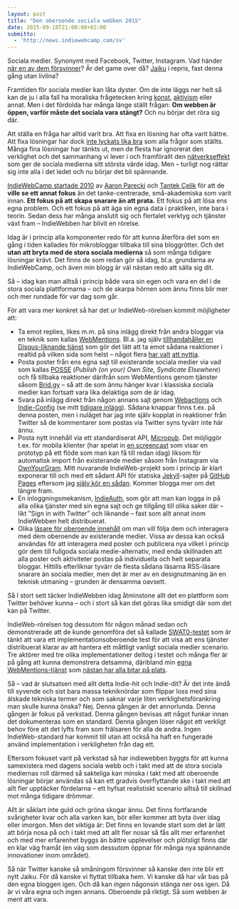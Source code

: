 ```yaml
---
layout: post
title: "Den oberoende sociala webben 2015"
date: 2015-09-18T21:00:00+02:00
submitto:
  - 'http://news.indiewebcamp.com/sv'
---
```


Sociala medier. Synonymt med Facebook, Twitter, Instagram. Vad händer [när en av dem försvinner](http://digital.di.se/artikel/vad-hander-nar-twitter-forsvinner)? Är det game over då? [Jaiku](http://jardenberg.se/mindpark-16-natten-da-mikrobloggen-blev-av-med-oskulden/) i repris, fast denna gång utan livlina?

Framtiden för sociala medier kan låta dyster. Om de inte läggs ner helt så kan de ju i alla fall ha moraliska frågetecken kring [konst](http://www.svt.se/kultur/konst/facebook-censurerar-zorns-fotografier), [aktivism](https://en.wikipedia.org/wiki/Free_the_Nipple_%28campaign%29) eller annat. Men i det fördolda har många länge ställt frågan: **Om webben är öppen, varför måste det sociala vara stängt?** Och nu börjar det röra sig där.

Att ställa en fråga har alltid varit bra. Att fixa en lösning har ofta varit bättre. Att fixa lösningar har dock [inte lyckats lika bra](http://voxpelli.com/2012/10/tent-ostatus-historielektionen/) som alla frågor som ställts. Många fina lösningar har tänkts ut, men de flesta har ignorerat den verklighet och det sammanhang vi lever i och framförallt den [nätverkseffekt](https://en.wikipedia.org/wiki/Network_effect) som ger de sociala medierna sitt största värde idag. Men – turligt nog rättar sig inte alla i det ledet och nu börjar det bli spännande.

[IndieWebCamp startade 2010](https://indiewebcamp.com/founders) av [Aaron Parecki](http://aaronparecki.com) och [Tantek Çelik](https://indiewebcamp.com/User:Tantek.com) för att de **ville se ett annat fokus** än det tanke-centrerade, små-akademiska som varit innan. **Ett fokus på att skapa snarare än att prata.** Ett fokus på att lösa ens egna problem. Och ett fokus på att äga sin egna data i praktiken, inte bara i teorin. Sedan dess har många anslutit sig och flertalet verktyg och tjänster växt fram – IndieWebben har blivit en rörelse.

Idag är i princip alla komponenter redo för att kunna återföra det som en gång i tiden kallades för mikrobloggar tillbaka till sina bloggrötter. Och det **utan att bryta med de stora sociala medierna** så som många tidigare lösningar krävt. Det finns de som redan gör så idag, bl.a. grundarna av IndieWebCamp, och även min blogg är väl nästan redo att sälla sig dit.

Så – idag kan man alltså i princip både vara sin egen och vara en del i de stora sociala plattformarna – och de skarpa hörnen som ännu finns blir mer och mer rundade för var dag som går.

För att vara mer konkret så har det ur IndieWeb-rörelsen kommit möjligheter att:

* Ta emot replies, likes m.m. på sina inlägg direkt från andra bloggar via en teknik som kallas [WebMentions](http://indiewebcamp.com/Webmention). Bl.a. jag själv [tillhandahåller en Disqus-liknande tjänst](http://voxpelli.com/2013/12/webmentions-for-static-pages/) som gör det lätt att ta emot sådana reaktioner i realtid på vilken sida som helst – något flera [har valt](http://www.kevinmarks.com/) [att nyttja](http://www.kryogenix.org/days/2014/11/29/enabling-webmentions/).
* Posta poster från ens egna sajt till existerande sociala medier via vad som kallas [POSSE](https://indiewebcamp.com/POSSE) (_Publish (on your) Own Site, Syndicate Elsewhere_) och få tillbaka reaktioner därifrån som WebMentions genom tjänster såsom [Brid.gy](https://www.brid.gy) – så att de som ännu hänger kvar i klassiska sociala medier kan fortsatt vara lika delaktiga som de är idag.
* Svara på inlägg direkt från någon annans sajt genom [Webactions](https://indiewebcamp.com/webactions) och [Indie-Config](https://indiewebcamp.com/indie-config) (se mitt [tidigare inlägg](http://voxpelli.com/2014/10/indie-config-overview/)). Sådana knappar finns t.ex. på denna posten, men i nuläget har jag inte själv kopplat in reaktioner från Twitter så de kommentarer som postas via Twitter syns tyvärr inte här ännu.
* Posta nytt innehåll via ett standardiserat API, [Micropub](https://indiewebcamp.com/Micropub). Det möjliggör t.ex. för mobila klienter (har spelat in [en screencast](https://www.youtube.com/watch?v=CBPmSpD2jN4) som visar en prototyp på ett flöde som man kan få till redan idag) liksom för automatisk import från existerande medier såsom från Instagram via [OwnYourGram](http://ownyourgram.com). Mitt nuvarande IndieWeb-projekt som i princip är klart exponerar till och med ett sådant API för statiska [Jekyll](http://jekyllrb.com/)-sajter på [GitHub Pages](https://pages.github.com/) eftersom jag [själv kör en sådan](http://voxpelli.com/2011/08/moving-to-jekyll-and-english/). Kommer blogga mer om det längre fram.
* En inloggningsmekanism, [IndieAuth](https://indiewebcamp.com/IndieAuth), som gör att man kan logga in på alla olika tjänster med sin egna sajt och ge tillgång till olika saker där – likt ”Sign in with Twitter” och liknande – fast som allt annat inom IndieWebben helt distribuerat.
* Olika [läsare för oberoende innehåll](https://indiewebcamp.com/reader) om man vill följa dem och interagera med dem oberoende av existerande medier. Vissa av dessa kan också användas för att interagera med poster och publicera nya vilket i princip gör dem till fullgoda sociala medie-alternativ, med enda skillnaden att alla poster och aktiviteter postas på individuella och helt separata bloggar. Hittills efterliknar tyvärr de flesta sådana läsarna RSS-läsare snarare än sociala medier, men det är mer av en designutmaning än en teknisk utmaning – grunden är densamma oavsett.

Så I stort sett täcker IndieWebben idag åtminstone allt det en plattform som Twitter behöver kunna – och i stort så kan det göras lika smidigt där som det kan på Twitter.

IndieWeb-rörelsen tog dessutom för någon månad sedan och demonstrerade att de kunde genomföra det så kallade [SWAT0-testet](http://indiewebcamp.com/SWAT0) som är tänkt att vara ett implementationsoberoende test för att visa att ens tjänster distribuerat klarar av att hantera ett måttligt vanligt sociala medier scenario. Tre aktörer med tre olika implementationer deltog i testet och många fler är på gång att kunna demonstrera detsamma, däribland min [egna WebMentions-tjänst](https://webmention.herokuapp.com/) som [nästan har alla bitar på plats](https://github.com/voxpelli/webpage-webmentions/milestones/SWAT0).

Så – vad är slutsatsen med allt detta Indie-hit och Indie-dit? Är det inte ändå till syvende och sist bara massa tekniknördar som flippar loss med sina älskade tekniska termer och som saknar varje liten verklighetsförankring man skulle kunna önska? Nej. Denna gången är det annorlunda. Denna gången är fokus på verkstad. Denna gången bevisas att något funkar innan det dokumenteras som en standard. Denna gången löser något ett verkligt behov före att det lyfts fram som frälsaren för alla de andra. Ingen IndieWeb-standard har kommit till utan att också ha haft en fungerade använd implementation i verkligheten från dag ett.

Eftersom fokuset varit på verkstad så har indiewebben byggts för att kunna samexistera med dagens sociala webb och i takt med att de stora sociala mediernas roll därmed så sakteliga kan minska i takt med att oberoende lösningar börjar användas så kan ett gradvis överflyttande ske i takt med att allt fler upptäcker fördelarna – ett hyfsat realistiskt scenario alltså till skillnad mot många tidigare drömmar.

Allt är såklart inte guld och gröna skogar ännu. Det finns fortfarande svårigheter kvar och alla varken kan, bör eller kommer att byta över idag eller imorgon. Men det viktiga är: Det finns en lovande start som det är lätt att börja nosa på och i takt med att allt fler nosar så fås allt mer erfarenhet och med mer erfarenhet byggs än bättre upplevelser och plötsligt finns där en klar väg framåt (en väg som dessutom öppnar för många nya spännande innovationer inom området).

Så när Twitter kanske så småningom försvinner så kanske den inte blir ett nytt Jaiku. För då kanske vi flyttat tillbaka hem. Vi kanske då har vår bas på den egna bloggen igen. Och då kan _ingen_ någonsin stänga ner oss igen. Då är vi våra egna och ingen annans. Oberoende på riktigt. Så som webben är ment att vara.
